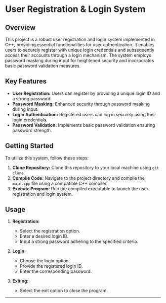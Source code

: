
# User Registration & Login System

## Overview

This project is a robust user registration and login system implemented in C++, providing essential functionalities for user authentication. It enables users to securely register with unique login credentials and subsequently access their accounts through a login mechanism. The system employs password masking during input for heightened security and incorporates basic password validation measures.

## Key Features

- **User Registration:** Users can register by providing a unique login ID and a strong password.
- **Password Masking:** Enhanced security through password masking during input.
- **Login Authentication:** Registered users can log in securely using their login credentials.
- **Password Validation:** Implements basic password validation ensuring password strength.
  
## Getting Started

To utilize this system, follow these steps:

1. **Clone Repository:** Clone this repository to your local machine using `git clone`.
2. **Compile Code:** Navigate to the project directory and compile the `main.cpp` file using a compatible C++ compiler.
3. **Execute Program:** Run the compiled executable to launch the user registration and login system.

## Usage

1. **Registration:**
   - Select the registration option.
   - Enter a desired login ID.
   - Input a strong password adhering to the specified criteria.

2. **Login:**
   - Choose the login option.
   - Provide the registered login ID.
   - Enter the corresponding password.

3. **Exiting:**
   - Select the exit option to close the program.

---
